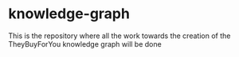 # knowledge-graph
This is the repository where all the work towards the creation of the TheyBuyForYou knowledge graph will be done
